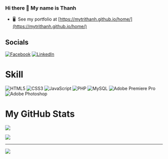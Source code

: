 ### Hi there 👋 My name is Thanh

* 🖥️  See my portfolio at [https://mytrithanh.github.io/home/](https://mytrithanh.github.io/home/)

## Socials
[![Facebook](https://img.shields.io/badge/Facebook-%231877F2.svg?logo=Facebook&logoColor=white)](https://facebook.com/BluMTT) [![LinkedIn](https://img.shields.io/badge/LinkedIn-%230077B5.svg?logo=linkedin&logoColor=white)](https://linkedin.com/in/thanhdev) 

# Skill
![HTML5](https://img.shields.io/badge/html5-%23E34F26.svg?style=flat-square&logo=html5&logoColor=white) 
![CSS3](https://img.shields.io/badge/css3-%231572B6.svg?style=flat-square&logo=css3&logoColor=white) 
![JavaScript](https://img.shields.io/badge/javascript-%23323330.svg?style=flat-square&logo=javascript&logoColor=%23F7DF1E) 
![PHP](https://img.shields.io/badge/php-%23777BB4.svg?style=flat-square&logo=php&logoColor=white) 
![MySQL](https://img.shields.io/badge/mysql-%2300f.svg?style=flat-square&logo=mysql&logoColor=white)
![Adobe Premiere Pro](https://img.shields.io/badge/Adobe%20Premiere%20Pro-9999FF.svg?style=flat-square&logo=Adobe%20Premiere%20Pro&logoColor=white) 
![Adobe Photoshop](https://img.shields.io/badge/adobephotoshop-%2331A8FF.svg?style=flat-square&logo=adobephotoshop&logoColor=white)

# My GitHub Stats
![](https://github-readme-stats.vercel.app/api?username=mytrithanh&theme=react&hide_border=false&include_all_commits=false&count_private=false)<br/>
<!-- ![](https://github-readme-streak-stats.herokuapp.com/?user=mytrithanh&theme=react&hide_border=false)<br/> -->
![](https://github-readme-stats.vercel.app/api/top-langs/?username=mytrithanh&theme=react&hide_border=false&include_all_commits=false&count_private=false&layout=compact)

---
![](https://visitcount.itsvg.in/api?id=mytrithanh&icon=0&color=1)

